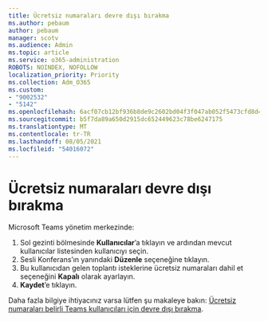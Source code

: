 ```yaml
---
title: Ücretsiz numaraları devre dışı bırakma
ms.author: pebaum
author: pebaum
manager: scotv
ms.audience: Admin
ms.topic: article
ms.service: o365-administration
ROBOTS: NOINDEX, NOFOLLOW
localization_priority: Priority
ms.collection: Adm_O365
ms.custom:
- "9002532"
- "5142"
ms.openlocfilehash: 6acf07cb12bf936b8de9c2602bd04f3f047ab052f5473cfd8d4281215132b327
ms.sourcegitcommit: b5f7da89a650d2915dc652449623c78be6247175
ms.translationtype: MT
ms.contentlocale: tr-TR
ms.lasthandoff: 08/05/2021
ms.locfileid: "54016072"
---
```

# <a name="disabling-toll-free-numbers"></a>Ücretsiz numaraları devre dışı bırakma

Microsoft Teams yönetim merkezinde:

1. Sol gezinti bölmesinde **Kullanıcılar**’a tıklayın ve ardından mevcut kullanıcılar listesinden kullanıcıyı seçin.
2. Sesli Konferans’ın yanındaki **Düzenle** seçeneğine tıklayın.
3. Bu kullanıcıdan gelen toplantı isteklerine ücretsiz numaraları dahil et seçeneğini **Kapalı** olarak ayarlayın.
4. **Kaydet**’e tıklayın.

Daha fazla bilgiye ihtiyacınız varsa lütfen şu makaleye bakın: [Ücretsiz numaraları belirli Teams kullanıcıları için devre dışı bırakma](https://docs.microsoft.com/microsoftteams/disabling-toll-free-numbers-for-specific-teams-users).
